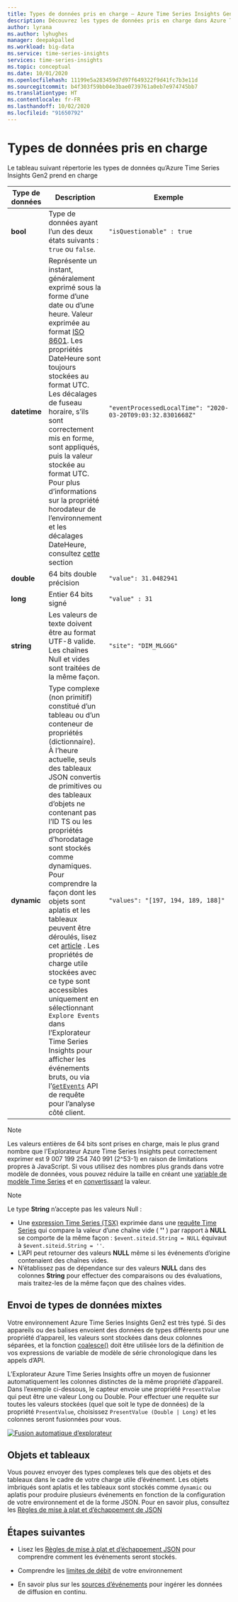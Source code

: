```yaml
---
title: Types de données pris en charge – Azure Time Series Insights Gen2 | Microsoft Docs
description: Découvrez les types de données pris en charge dans Azure Time Series Insights Gen2.
author: lyrana
ms.author: lyhughes
manager: deepakpalled
ms.workload: big-data
ms.service: time-series-insights
services: time-series-insights
ms.topic: conceptual
ms.date: 10/01/2020
ms.openlocfilehash: 11199e5a283459d7d97f649322f9d41fc7b3e11d
ms.sourcegitcommit: b4f303f59bb04e3bae0739761a0eb7e974745bb7
ms.translationtype: HT
ms.contentlocale: fr-FR
ms.lasthandoff: 10/02/2020
ms.locfileid: "91650792"
---
```

# <a name="supported-data-types"></a>Types de données pris en charge

Le tableau suivant répertorie les types de données qu’Azure Time Series Insights Gen2 prend en charge

| Type de données | Description | Exemple | [Syntaxe Time Series Expression](https://docs.microsoft.com/rest/api/time-series-insights/reference-time-series-expression-syntax) | Nom de la colonne de propriété dans Parquet
|---|---|---|---|---|
| **bool** | Type de données ayant l’un des deux états suivants : `true` ou `false`. | `"isQuestionable" : true` | `$event.isQuestionable.Bool` ou `$event['isQuestionable'].Bool` | `isQuestionable_bool`
| **datetime** | Représente un instant, généralement exprimé sous la forme d’une date ou d’une heure. Valeur exprimée au format [ISO 8601](https://www.iso.org/iso-8601-date-and-time-format.html). Les propriétés DateHeure sont toujours stockées au format UTC. Les décalages de fuseau horaire, s’ils sont correctement mis en forme, sont appliqués, puis la valeur stockée au format UTC. Pour plus d’informations sur la propriété horodateur de l’environnement et les décalages DateHeure, consultez [cette](concepts-streaming-ingestion-event-sources.md#event-source-timestamp) section | `"eventProcessedLocalTime": "2020-03-20T09:03:32.8301668Z"` |  Si « eventProcessedLocalTime » est l’horodateur de la source de l’événement : `$event.$ts`. Si c’est une autre propriété JSON : `$event.eventProcessedLocalTime.DateTime` ou `$event['eventProcessedLocalTime'].DateTime` | `eventProcessedLocalTime_datetime`
| **double** | 64 bits double précision  | `"value": 31.0482941` | `$event.value.Double` ou `$event['value'].Double` |  `value_double`
| **long** | Entier 64 bits signé  | `"value" : 31` | `$event.value.Long` ou `$event['value'].Long` |  `value_long`
| **string** | Les valeurs de texte doivent être au format UTF-8 valide. Les chaînes Null et vides sont traitées de la même façon. |  `"site": "DIM_MLGGG"`| `$event.site.String` ou `$event['site'].String`| `site_string`
| **dynamic** | Type complexe (non primitif) constitué d’un tableau ou d’un conteneur de propriétés (dictionnaire). À l’heure actuelle, seuls des tableaux JSON convertis de primitives ou des tableaux d’objets ne contenant pas l’ID TS ou les propriétés d’horodatage sont stockés comme dynamiques. Pour comprendre la façon dont les objets sont aplatis et les tableaux peuvent être déroulés, lisez cet [article](./concepts-json-flattening-escaping-rules.md) . Les propriétés de charge utile stockées avec ce type sont accessibles uniquement en sélectionnant `Explore Events` dans l’Explorateur Time Series Insights pour afficher les événements bruts, ou via l’[`GetEvents`](https://docs.microsoft.com/rest/api/time-series-insights/dataaccessgen2/query/execute#getevents) API de requête pour l’analyse côté client. |  `"values": "[197, 194, 189, 188]"` | Le référencement de types dynamiques dans une expression Time Series (TSX) n’est pas encore pris en charge | `values_dynamic`

> [!NOTE]
> Les valeurs entières de 64 bits sont prises en charge, mais le plus grand nombre que l’Explorateur Azure Time Series Insights peut correctement exprimer est 9 007 199 254 740 991 (2^53-1) en raison de limitations propres à JavaScript. Si vous utilisez des nombres plus grands dans votre modèle de données, vous pouvez réduire la taille en créant une [variable de modèle Time Series](/azure/time-series-insights/concepts-variables#numeric-variables) et en [convertissant](https://docs.microsoft.com/rest/api/time-series-insights/reference-time-series-expression-syntax#conversion-functions) la valeur.

> [!NOTE]
> Le type **String** n’accepte pas les valeurs Null :
>
> * Une [expression Time Series (TSX)](https://docs.microsoft.com/rest/api/time-series-insights/reference-time-series-expression-syntax) exprimée dans une [requête Time Series](https://docs.microsoft.com/rest/api/time-series-insights/reference-query-apis) qui compare la valeur d’une chaîne vide ( **''** ) par rapport à **NULL** se comporte de la même façon : `$event.siteid.String = NULL` équivaut à `$event.siteid.String = ''`.
> * L’API peut retourner des valeurs **NULL** même si les événements d’origine contenaient des chaînes vides.
> * N’établissez pas de dépendance sur des valeurs **NULL** dans des colonnes **String** pour effectuer des comparaisons ou des évaluations, mais traitez-les de la même façon que des chaînes vides.

## <a name="sending-mixed-data-types"></a>Envoi de types de données mixtes

Votre environnement Azure Time Series Insights Gen2 est très typé. Si des appareils ou des balises envoient des données de types différents pour une propriété d’appareil, les valeurs sont stockées dans deux colonnes séparées, et la fonction [coalesce()](https://docs.microsoft.com/rest/api/time-series-insights/reference-time-series-expression-syntax#other-functions) doit être utilisée lors de la définition de vos expressions de variable de modèle de série chronologique dans les appels d’API.

L’Explorateur Azure Time Series Insights offre un moyen de fusionner automatiquement les colonnes distinctes de la même propriété d’appareil. Dans l’exemple ci-dessous, le capteur envoie une propriété `PresentValue` qui peut être une valeur Long ou Double. Pour effectuer une requête sur toutes les valeurs stockées (quel que soit le type de données) de la propriété `PresentValue`, choisissez `PresentValue (Double | Long)` et les colonnes seront fusionnées pour vous.

[![Fusion automatique d’explorateur](media\concepts-supported-data-types/explorer-auto-coalesce-sample.png)](media\concepts-supported-data-types/explorer-auto-coalesce-sample.png#lightbox)

## <a name="objects-and-arrays"></a>Objets et tableaux

Vous pouvez envoyer des types complexes tels que des objets et des tableaux dans le cadre de votre charge utile d’événement. Les objets imbriqués sont aplatis et les tableaux sont stockés comme `dynamic` ou aplatis pour produire plusieurs événements en fonction de la configuration de votre environnement et de la forme JSON. Pour en savoir plus, consultez les [Règles de mise à plat et d’échappement de JSON](./concepts-json-flattening-escaping-rules.md)

## <a name="next-steps"></a>Étapes suivantes

* Lisez les [Règles de mise à plat et d’échappement JSON](./concepts-json-flattening-escaping-rules.md) pour comprendre comment les événements seront stockés.

* Comprendre les [limites de débit](./concepts-streaming-ingress-throughput-limits.md) de votre environnement

* En savoir plus sur les [sources d’événements](concepts-streaming-ingestion-event-sources.md) pour ingérer les données de diffusion en continu.
